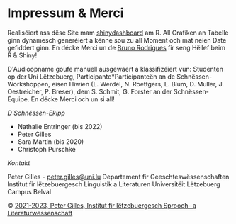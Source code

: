 # Impressum & Merci

Realiséiert ass dëse Site mam [shinydashboard](https://rstudio.github.io/shinydashboard/) am R. All Grafiken an Tabelle ginn dynamesch generéiert a kënne sou zu all Moment och mat neien Date gefiddert ginn. En décke Merci un de [Bruno Rodrigues](https://twitter.com/brodriguesco) fir seng Hëllef beim R & Shiny!

D'Audioopname goufe manuell ausgewäert a klassifizéiert vun: Studenten op der Uni Lëtzebuerg, Participante\*Participanteën an de Schnëssen-Workshoppen, eisen Hiwien (L. Werdel, N. Roettgers, L. Blum, D. Muller, J. Oestreicher, P. Breser), dem S. Schmit, G. Forster an der Schnëssen-Equipe. En décke Merci och un si all!

*D'Schnëssen-Ekipp*

-   Nathalie Entringer (bis 2022)
-   Peter Gilles
-   Sara Martin (bis 2020)
-   Christoph Purschke

*Kontakt*

Peter Gilles - peter.gilles@uni.lu
Departement fir Geeschteswëssenschaften
Institut fir lëtzebuergesch Linguistik a Literaturen
Universitéit Lëtzebuerg
Campus Belval

© [2021-2023, Peter Gilles, Institut fir lëtzebuergesch Sprooch- a Literaturwëssenschaft](https://infolux.uni.lu/schnessen/)
